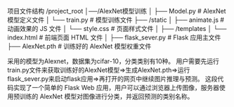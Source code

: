 项目文件结构
/project_root
│──/AlexNet模型训练
│   ├── Model.py          # AlexNet模型定义文件
│   └── train.py          # 模型训练文件
├── /static
│   ├── animate.js        # 动画效果的 JS 文件
│   └── style.css         # 页面样式文件
│
├── /templates
│   └── index.html        # 前端页面 HTML 文件
│
├── flask_sever.py        # Flask 应用主文件
├── AlexNet.pth           # 训练好的 AlexNet 模型权重文件
    
采用的模型为Alexnet，数据集为cifar-10，分类类别有10种。
用户需要先运行train.py文件来获取训练好的AlexNet模型=>生成AlexNet.pth=>运行flask_sever.py来启动flask应用=>再打开的网页中继续图片推理与预测。
这段代码实现了一个简单的 Flask Web 应用，用户可以通过浏览器上传图像，服务器使用预训练的 AlexNet 模型对图像进行分类，并返回预测的类别名称。
